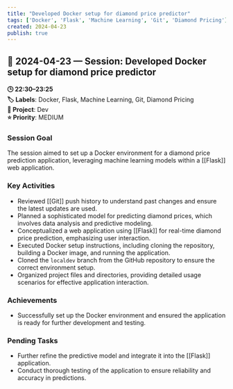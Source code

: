 ```yaml
---
title: "Developed Docker setup for diamond price predictor"
tags: ['Docker', 'Flask', 'Machine Learning', 'Git', 'Diamond Pricing']
created: 2024-04-23
publish: true
---
```


## 📅 2024-04-23 — Session: Developed Docker setup for diamond price predictor

**🕒 22:30–23:25**  
**🏷️ Labels**: Docker, Flask, Machine Learning, Git, Diamond Pricing  
**📂 Project**: Dev  
**⭐ Priority**: MEDIUM  


### Session Goal
The session aimed to set up a Docker environment for a diamond price prediction application, leveraging machine learning models within a [[Flask]] web application.

### Key Activities
- Reviewed [[Git]] push history to understand past changes and ensure the latest updates are used.
- Planned a sophisticated model for predicting diamond prices, which involves data analysis and predictive modeling.
- Conceptualized a web application using [[Flask]] for real-time diamond price prediction, emphasizing user interaction.
- Executed Docker setup instructions, including cloning the repository, building a Docker image, and running the application.
- Cloned the `localdev` branch from the GitHub repository to ensure the correct environment setup.
- Organized project files and directories, providing detailed usage scenarios for effective application interaction.

### Achievements
- Successfully set up the Docker environment and ensured the application is ready for further development and testing.

### Pending Tasks
- Further refine the predictive model and integrate it into the [[Flask]] application.
- Conduct thorough testing of the application to ensure reliability and accuracy in predictions.
